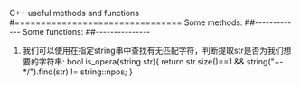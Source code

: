 C++ useful methods and functions
#================================
Some methods:
##-------------
Some functions:
##---------------
1. 我们可以使用在指定string串中查找有无匹配字符，判断提取str是否为我们想要的字符串:
bool is_opera(string str){
    return str.size()==1 && string("+-*/").find(str) != string::npos;
}
